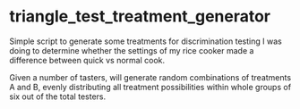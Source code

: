# triangle_test_treatment_generator

Simple script to generate some treatments for discrimination testing I was doing to determine whether the settings of my rice cooker made a difference between quick vs normal cook.

Given a number of tasters, will generate random combinations of treatments A and B, evenly distributing all treatment possibilities within whole groups of six out of the total testers. 
